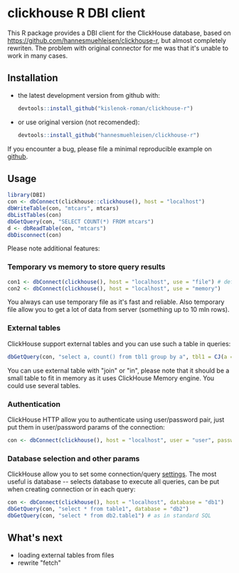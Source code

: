 # clickhouse R DBI client

This R package provides a DBI client for the ClickHouse database, based on https://github.com/hannesmuehleisen/clickhouse-r, but almost completely rewriten.
The problem with original connector for me was that it's unable to work in many cases.


## Installation

* the latest development version from github with:

    ```R
    devtools::install_github("kislenok-roman/clickhouse-r")
    ```
    
* or use original version (not recomended):

    ```R
    devtools::install_github("hannesmuehleisen/clickhouse-r")
    ```


If you encounter a bug, please file a minimal reproducible example on [github](https://github.com/kislenok-roman/clickhouse-r/issues).

## Usage

```R
library(DBI)
con <- dbConnect(clickhouse::clickhouse(), host = "localhost")
dbWriteTable(con, "mtcars", mtcars)
dbListTables(con)
dbGetQuery(con, "SELECT COUNT(*) FROM mtcars")
d <- dbReadTable(con, "mtcars")
dbDisconnect(con)
```

Please note additional features:

### Temporary vs memory to store query results
```R
con1 <- dbConnect(clickhouse(), host = "localhost", use = "file") # default
con2 <- dbConnect(clickhouse(), host = "localhost", use = "memory")
```
You always can use temporary file as it's fast and reliable. Also temporary file allow you
to get a lot of data from server (something up to 10 mln rows). 

### External tables
ClickHouse support external tables and you can use such a table in queries:
```R
dbGetQuery(con, "select a, count() from tbl1 group by a", tbl1 = CJ(a = 1:3, b = 1:2))
```
You can use external table with "join" or "in", please note that it should be a small table to fit in memory as it uses ClickHouse Memory engine. You could use several tables.

### Authentication
ClickHouse HTTP allow you to authenticate using user/password pair, just put them in user/password params of the connection:
```R
con <- dbConnect(clickhouse(), host = "localhost", user = "user", password = "password")
```

### Database selection and other params
ClickHouse allow you to set some connection/query [settings](https://clickhouse.yandex/docs/en/single/index.html#settings). 
The most useful is database -- selects database to execute all queries, can be put when creating connection or in each query:
```R
con <- dbConnect(clickhouse(), host = "localhost", database = "db1")
dbGetQuery(con, "select * from table1", database = "db2")
dbGetQuery(con, "select * from db2.table1") # as in standard SQL
```

## What's next
* loading external tables from files
* rewrite "fetch"
